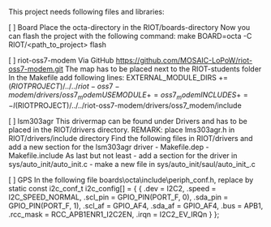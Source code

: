 This project needs following files and libraries:

[ ] Board
    Place the octa-directory in the RIOT/boards-directory
    Now you can flash the project with the following command:
    make BOARD=octa -C RIOT/<path_to_project> flash
    

[ ] riot-oss7-modem
    Via GitHub https://github.com/MOSAIC-LoPoW/riot-oss7-modem.git
    The map has to be placed next to the RIOT-students folder
    In the Makefile add following lines:
        EXTERNAL_MODULE_DIRS += $(RIOTPROJECT)/../../riot-oss7-modem/drivers/oss7_modem
        USEMODULE += oss7_modem
        INCLUDES += -I$(RIOTPROJECT)/../../riot-oss7-modem/drivers/oss7_modem/include

[ ] lsm303agr
    This drivermap can be found under Drivers and has to be placed in the RIOT/drivers directory. 
    REMARK: place lms303agr.h in RIOT/drivers/include directory
    Find the following files in RIOT/drivers and add a new section for the lsm303agr driver
        - Makefile.dep
	    - Makefile.include
    As last but not least 
        - add a section  for the driver in sys/auto_init/auto_init.c
        - make a new file in sys/auto_init/saul/auto_init_<driver>.c

[ ] GPS
    In the following file boards\octa\include\periph_conf.h, replace by
        static const i2c_conf_t i2c_config[] = {
        {
            .dev            = I2C2,
            .speed          = I2C_SPEED_NORMAL,
            .scl_pin        = GPIO_PIN(PORT_F, 0),
            .sda_pin        = GPIO_PIN(PORT_F, 1),
            .scl_af         = GPIO_AF4,
            .sda_af         = GPIO_AF4,
            .bus            = APB1,
            .rcc_mask       = RCC_APB1ENR1_I2C2EN,
            .irqn           = I2C2_EV_IRQn
        }
        };
